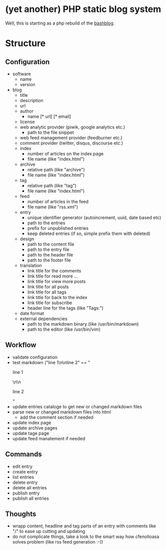 # (yet another) PHP static blog system

Well, this is starting as a php rebuild of the [bashblog](https://github.com/cfenollosa/bashblog).

# Structure

## Configuration

* software
    * name
    * version
* blog
    * title
    * description
    * url
    * author
        * name
        [* url]
        [* email]
    * license
    * web analytic provider (piwik, google analytics etc.)
        * path to the file snippet
    * web feed management provider (feedburner etc.)
    * comment provider (twitter, disqus, discourse etc.)
    * index
        * number of articles on the index page
        * file name (like "index.html")
    * archive
        * relative path (like "archive")
        * file name (like "index.html")
    * tag
        * relative path (like "tag")
        * file name (like "index.html")
    * feed
        * number of articles in the feed
        * file name (like "rss.xml")
    * entry
        * unique identifier generator (autoincrement, uuid, date based etc)
        * path to the entries
        * prefix for unpublished entries
        * keep deleted entries (if so, simple prefix them with deleted)
    * design
        * path to the content file
        * path to the entry file
        * path to the header file
        * path to the footer file
    * translation
        * link title for the comments 
        * link title for read more ...
        * link title for view more posts
        * link title for all posts
        * link title for all tags
        * link title for back to the index
        * link title for subscribe
        * header line for the tags (like "Tags:")
    * date format
    * external dependencies
        * path to the markdown binary (like /usr/bin/markdown)
        * path to the editor (like /usr/bin/vim)
 
## Workflow

* validate configuration
* test markdown ("line 1\n\nline 2" == "<p>line 1</p>\n\n<p>line 2</p>"
* update entries cataloge to get new or changed markdown files
* parse new or changed markdown files into html
    * add the comment section if needed
* update index page
* update archive pages
* update tage page
* update feed manatement if needed

## Commands

* edit entry <file name>
* create entry <file name>
* list entries
* delete entry <file name>
* delete all entries
* publish entry <file name>
* publish all entries

## Thoughts

* wrapp content, headline and tag parts of an entry with comments like "<!-- begin of content section -->/<!-- end of content seciont -->" to ease up cutting and updating
* do not complicate things, take a look to the smart way how cfenolloasa solves problem (like rss feed generation :-))
